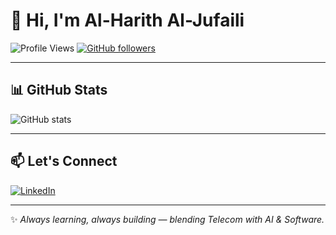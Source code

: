 # 👋 Hi, I'm Al-Harith Al-Jufaili  

![Profile Views](https://komarev.com/ghpvc/?username=YOUR-USERNAME&color=blueviolet&style=flat-square)
[![GitHub followers](https://img.shields.io/github/followers/YOUR-USERNAME?label=Follow&style=social)](https://github.com/YOUR-USERNAME)


---

## 📊 GitHub Stats
<img src="https://github-readme-stats.vercel.app/api?username=Hjufaili&show_icons=true&rank_icon=github&theme=dark&border_radius=12" alt="GitHub stats" />

---


## 📫 Let's Connect
[![LinkedIn](https://img.shields.io/badge/LinkedIn-Profile-blue?style=for-the-badge&logo=linkedin&logoColor=white)](#)  

---

✨ *Always learning, always building — blending Telecom with AI & Software.*  
